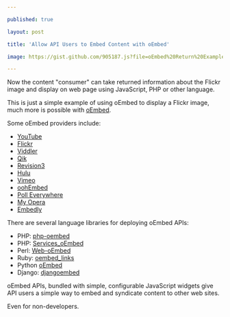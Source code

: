 ---
published: true
layout: post
title: 'Allow API Users to Embed Content with oEmbed'
image: https://gist.github.com/905187.js?file=oEmbed%20Return%20Example
---

<p>
<script src="https://gist.github.com/905187.js?file=oEmbed%20Return%20Example"></script><p>
Now the content "consumer" can take returned information about the Flickr image and display on web page using JavaScript, PHP or other language.<p>
This is just a simple example of using oEmbed to display a Flickr image, much more is possible with <a title="oEmbed" href="http://woorkup.com/2010/01/16/emerging-techniques-every-web-developer-should-know/">oEmbed</a>.<p>
Some oEmbed providers include:<img src="https://kinlane-productions2.s3.amazonaws.com/oembed/oEmbed.jpg" alt="" align="right" />
<ul class="mainlist">
	<li><a title="Youtube" href="https://www.youtube.com/">YouTube</a></li>
	<li><a title="Flickr" href="https://www.flickr.com/">Flickr</a></li>
	<li><a title="Viddler" href="http://www.viddler.com/">Viddler</a></li>
	<li><a title="Qik" href="http://qik.com/">Qik</a></li>
	<li><a title="Revision3" href="https://revision3.com/">Revision3</a></li>
	<li><a title="Hulu" href="http://www.hulu.com/">Hulu</a></li>
	<li><a title="Vimeo" href="https://vimeo.com/">Vimeo</a></li>
	<li><a title="oohEmbed" href="http://oohembed.com/">oohEmbed</a></li>
	<li><a title="Poll Everywhere" href="https://www.polleverywhere.com/">Poll Everywhere</a></li>
	<li><a title="My Opera" href="http://my.opera.com/">My Opera</a></li>
	<li><a title="Embedly" href="http://api.embed.ly">Embedly</a></li>
</ul>
There are several language libraries for deploying oEmbed APIs:
<ul class="mainlist">
	<li>PHP: <a title="php-oembed" href="https://code.google.com/p/php-oembed/">php-oembed</a></li>
	<li>PHP: <a title="Services-oEmbed" href="https://pear.php.net/package/Services_oEmbed">Services_oEmbed</a></li>
	<li>Perl: <a title="Web-oEmbed" href="http://search.cpan.org/~miyagawa/Web-oEmbed/">Web-oEmbed</a></li>
	<li>Ruby: <a title="oembed_links" href="https://github.com/netshade/oembed_links">oembed_links</a></li>
	<li>Python <a title="oEmbed" href="https://code.google.com/p/python-oembed/">oEmbed</a></li>
	<li>Django: <a title="djangoembed" href="https://github.com/worldcompany/djangoembed">djangoembed</a></li>
</ul>
oEmbed APIs, bundled with simple, configurable JavaScript widgets give API users a simple way to embed and syndicate content to other web sites.<p>
Even for non-developers.

